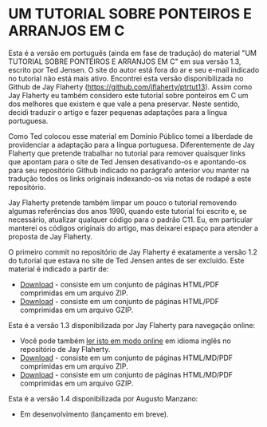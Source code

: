 # UM TUTORIAL SOBRE PONTEIROS E ARRANJOS EM C

Esta é a versão em português (ainda em fase de tradução) do material "UM TUTORIAL SOBRE PONTEIROS E ARRANJOS EM C" em sua versão 1.3, escrito por Ted Jensen. O site do autor está fora do ar e seu e-mail indicado no tutorial não está mais ativo. Encontrei esta versão disponibilizada no Github de Jay Flaherty (https://github.com/jflaherty/ptrtut13). Assim como Jay Flaherty eu também considero este tutorial sobre ponteiros em C um dos melhores que existem e que vale a pena preservar. Neste sentido, decidi traduzir o artigo e fazer pequenas adaptações para a língua portuguesa.

Como Ted colocou esse material em Domínio Público tomei a liberdade de providenciar a adaptação para a língua portuguesa. Diferentemente de Jay Flaherty que pretende trabalhar no tutorial para remover quaisquer links que apontam para o site de Ted Jensen desativando-os e apontando-os para seu repositório Github indicado no parágrafo anterior vou manter na tradução todos os links originais indexando-os via notas de rodapé a este repositório.

Jay Flaherty pretende também limpar um pouco o tutorial removendo algumas referências dos anos 1990, quando este tutorial foi escrito e, se necessário, atualizar qualquer código para o padrão C11. Eu, em particular manterei os códigos originais do artigo, mas deixarei espaço para atender a proposta de Jay Flaherty.

O primeiro commit no repositório de Jay Flaherty é exatamente a versão 1.2 do tutorial que estava no site de Ted Jensen antes de ser excluído. Este material é indicado a partir de:
*   [Download](https://github.com/jflaherty/ptrtut13/archive/v1.2.zip) - consiste em um conjunto de páginas HTML/PDF comprimidas em um arquivo ZIP.
*   [Download](https://github.com/jflaherty/ptrtut13/archive/v1.2.tar.gz) - consiste em um conjunto de páginas HTML/PDF comprimidas em um arquivo GZIP.

Esta é a versão 1.3 disponibilizada por Jay Flaherty para navegação online:
*   Você pode também [ler isto em modo online](md/pointers.md) em idioma inglês no repositório de Jay Flaherty.
*   [Download](https://github.com/jflaherty/ptrtut13/archive/v1.3.zip) - consiste em um conjunto de páginas HTML/MD/PDF comprimidas em um arquivo ZIP.
*   [Download](https://github.com/jflaherty/ptrtut13/archive/v1.3.tar.gz) - consiste em um conjunto de páginas HTML/MD/PDF comprimidas em um arquivo GZIP. 

Esta é a versão 1.4 disponibilizada por Augusto Manzano:
*   Em desenvolvimento (lançamento em breve). 
